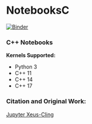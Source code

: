 # NotebooksC  

[![Binder](https://mybinder.org/badge_logo.svg)](https://mybinder.org/v2/gh/arcelioeperez/NotebooksC/main)

### C++ Notebooks  

**Kernels Supported:**  
- Python 3  
- C++ 11  
- C++ 14  
- C++ 17    

### Citation and Original Work:  
[Jupyter Xeus-Cling](https://github.com/jupyter-xeus/xeus-cling)
